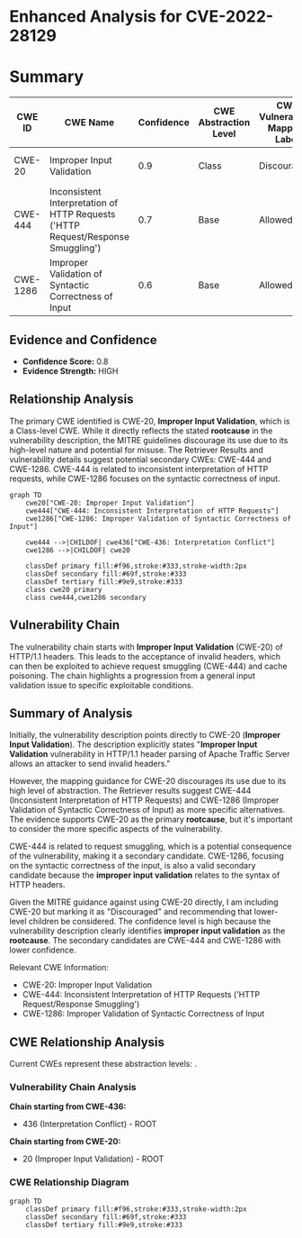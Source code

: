 # Enhanced Analysis for CVE-2022-28129

# Summary
| CWE ID | CWE Name | Confidence | CWE Abstraction Level | CWE Vulnerability Mapping Label | CWE-Vulnerability Mapping Notes |
|---|---|---|---|---|---|
| CWE-20 | Improper Input Validation | 0.9 | Class | Discouraged | Consider lower-level children. |
| CWE-444 | Inconsistent Interpretation of HTTP Requests ('HTTP Request/Response Smuggling') | 0.7 | Base | Allowed | Secondary candidate. |
| CWE-1286 | Improper Validation of Syntactic Correctness of Input | 0.6 | Base | Allowed | Secondary candidate. |

## Evidence and Confidence

*   **Confidence Score:** 0.8
*   **Evidence Strength:** HIGH

## Relationship Analysis
The primary CWE identified is CWE-20, **Improper Input Validation**, which is a Class-level CWE. While it directly reflects the stated **rootcause** in the vulnerability description, the MITRE guidelines discourage its use due to its high-level nature and potential for misuse. The Retriever Results and vulnerability details suggest potential secondary CWEs: CWE-444 and CWE-1286. CWE-444 is related to inconsistent interpretation of HTTP requests, while CWE-1286 focuses on the syntactic correctness of input.

```mermaid
graph TD
    cwe20["CWE-20: Improper Input Validation"]
    cwe444["CWE-444: Inconsistent Interpretation of HTTP Requests"]
    cwe1286["CWE-1286: Improper Validation of Syntactic Correctness of Input"]

    cwe444 -->|CHILDOF| cwe436["CWE-436: Interpretation Conflict"]
    cwe1286 -->|CHILDOF| cwe20
    
    classDef primary fill:#f96,stroke:#333,stroke-width:2px
    classDef secondary fill:#69f,stroke:#333
    classDef tertiary fill:#9e9,stroke:#333
    class cwe20 primary
    class cwe444,cwe1286 secondary
```

## Vulnerability Chain
The vulnerability chain starts with **Improper Input Validation** (CWE-20) of HTTP/1.1 headers. This leads to the acceptance of invalid headers, which can then be exploited to achieve request smuggling (CWE-444) and cache poisoning. The chain highlights a progression from a general input validation issue to specific exploitable conditions.

## Summary of Analysis
Initially, the vulnerability description points directly to CWE-20 (**Improper Input Validation**). The description explicitly states "**Improper Input Validation** vulnerability in HTTP/1.1 header parsing of Apache Traffic Server allows an attacker to send invalid headers."

However, the mapping guidance for CWE-20 discourages its use due to its high level of abstraction. The Retriever results suggest CWE-444 (Inconsistent Interpretation of HTTP Requests) and CWE-1286 (Improper Validation of Syntactic Correctness of Input) as more specific alternatives. The evidence supports CWE-20 as the primary **rootcause**, but it's important to consider the more specific aspects of the vulnerability.

CWE-444 is related to request smuggling, which is a potential consequence of the vulnerability, making it a secondary candidate. CWE-1286, focusing on the syntactic correctness of the input, is also a valid secondary candidate because the **improper input validation** relates to the syntax of HTTP headers.

Given the MITRE guidance against using CWE-20 directly, I am including CWE-20 but marking it as "Discouraged" and recommending that lower-level children be considered. The confidence level is high because the vulnerability description clearly identifies **improper input validation** as the **rootcause**. The secondary candidates are CWE-444 and CWE-1286 with lower confidence.

Relevant CWE Information:
- CWE-20: Improper Input Validation
- CWE-444: Inconsistent Interpretation of HTTP Requests ('HTTP Request/Response Smuggling')
- CWE-1286: Improper Validation of Syntactic Correctness of Input


## CWE Relationship Analysis

Current CWEs represent these abstraction levels: .


### Vulnerability Chain Analysis

**Chain starting from CWE-436:**
- 436 (Interpretation Conflict) - ROOT


**Chain starting from CWE-20:**
- 20 (Improper Input Validation) - ROOT



### CWE Relationship Diagram

```mermaid
graph TD
    classDef primary fill:#f96,stroke:#333,stroke-width:2px
    classDef secondary fill:#69f,stroke:#333
    classDef tertiary fill:#9e9,stroke:#333
```